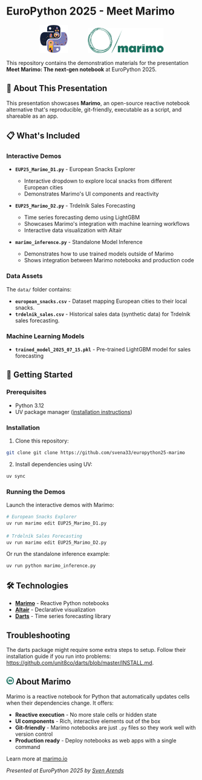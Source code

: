 # EuroPython 2025 - Meet Marimo

<p align="center">
  <img src="logos/ep2025.png" alt="EuroPython 2025" width="75", height="75", style="margin-right: 25px;"  />
  <img src="logos/marimo_logo.svg" alt="Marimo Logo" width="200", style="margin-left: 25px;"  />
</p>

This repository contains the demonstration materials for the presentation **Meet Marimo: The next-gen notebook** at EuroPython 2025.

## 🎯 About This Presentation

This presentation showcases **Marimo**, an open-source reactive notebook alternative that's reproducible, git-friendly, executable as a script, and shareable as an app.

## 📋 What's Included

### Interactive Demos

- **`EUP25_Marimo_D1.py`** - European Snacks Explorer

  - Interactive dropdown to explore local snacks from different European cities
  - Demonstrates Marimo's UI components and reactivity

- **`EUP25_Marimo_D2.py`** - Trdelník Sales Forecasting

  - Time series forecasting demo using LightGBM
  - Showcases Marimo's integration with machine learning workflows
  - Interactive data visualization with Altair

- **`marimo_inference.py`** - Standalone Model Inference
  - Demonstrates how to use trained models outside of Marimo
  - Shows integration between Marimo notebooks and production code

### Data Assets

The `data/` folder contains:

- **`european_snacks.csv`** - Dataset mapping European cities to their local snacks.
- **`trdelnik_sales.csv`** - Historical sales data (synthetic data) for Trdelník sales forecasting.

### Machine Learning Models

- **`trained_model_2025_07_15.pkl`** - Pre-trained LightGBM model for sales forecasting

## 🚀 Getting Started

### Prerequisites

- Python 3.12
- UV package manager ([installation instructions](https://docs.astral.sh/uv/getting-started/installation/))

### Installation

1. Clone this repository:

```bash
git clone git clone https://github.com/svena33/europython25-marimo
```

2. Install dependencies using UV:

```bash
uv sync
```

### Running the Demos

Launch the interactive demos with Marimo:

```bash
# European Snacks Explorer
uv run marimo edit EUP25_Marimo_D1.py

# Trdelník Sales Forecasting
uv run marimo edit EUP25_Marimo_D2.py
```

Or run the standalone inference example:

```bash
uv run python marimo_inference.py
```

## 🛠 Technologies

- **[Marimo](https://marimo.io/)** - Reactive Python notebooks
- **[Altair](https://altair-viz.github.io/)** - Declarative visualization
- **[Darts](https://unit8co.github.io/darts/)** - Time series forecasting library

## Troubleshooting

The darts package might require some extra steps to setup. 
Follow their installation guide if you run into problems: https://github.com/unit8co/darts/blob/master/INSTALL.md.

## <img src="logos/marimo_logo_small.png" alt="marimo" width="20" /> About Marimo

Marimo is a reactive notebook for Python that automatically updates cells when their dependencies change. It offers:

- **Reactive execution** - No more stale cells or hidden state
- **UI components** - Rich, interactive elements out of the box
- **Git-friendly** - Marimo notebooks are just `.py` files so they work well with version control
- **Production ready** - Deploy notebooks as web apps with a single command

Learn more at [marimo.io](https://marimo.io/)

_Presented at EuroPython 2025 by [Sven Arends](https://svenarends.com)_
